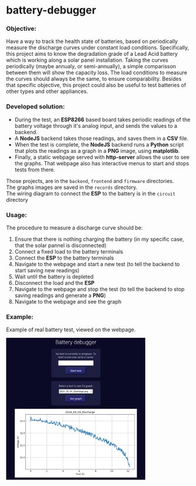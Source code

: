 # battery-debugger

### Objective:
Have a way to track the health state of batteries, based on periodically measure the discharge curves under constant load conditions. Specifically, this project aims to know the degradation grade of a Lead Acid battery which is working along a solar panel installation. Taking the curves periodically (maybe annualy, or semi-annually), a simple comparisson between them will show the capacity loss. The load conditions to measure the curves should always be the same, to ensure comparability. Besides that specific objective, this project could also be useful to test batteries of other types and other appliances.

### Developed solution:
- During the test, an **ESP8266** based board takes periodic readings of the battery voltage through it's analog input, and sends the values to a backend.
- A **NodeJS** backend takes those readings, and saves them in a **CSV** file.
- When the test is complete, the **NodeJS** backend runs a **Python** script that plots the readings as a graph in a **PNG** image, using **matplotlib**.
- Finally, a static webpage served with **http-server** allows the user to see the graphs. That webpage also has interactive menus to start and stops tests from there.

Those projects, are in the `backend`, `frontend` and `firmware` directories.  
The graphs images are saved in the `records` directory.  
The wiring diagram to connect the **ESP** to the battery is in the `circuit` directory

### Usage:
The procedure to measure a discharge curve should be:
1. Ensure that there is nothing charging the battery (in my specific case, that the solar pannel is disconnected)
2. Connect a fixed load to the battery terminals
3. Connect the **ESP** to the battery terminals
4. Navigate to the webpage and start a new test (to tell the backend to start saving new readings)
5. Wait until the battery is depleted
6. Disconnect the load and the **ESP**
7. Navigate to the webpage and stop the test (to tell the backend to stop saving readings and generate a **PNG**)
8. Navigate to the webpage and see the graph

### Example:
Example of real battery test, viewed on the webpage.  

<img src="example.png" height="75%" width="75%">
